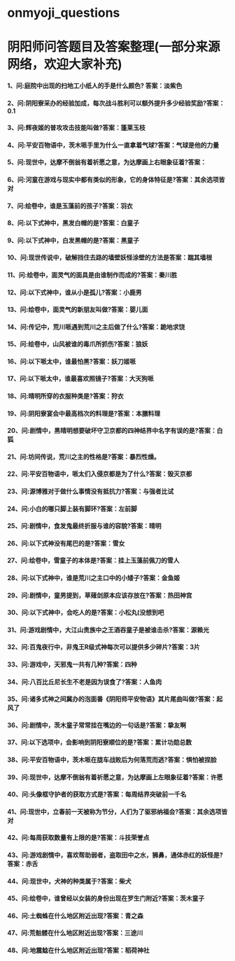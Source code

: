 # onmyoji_questions
# 阴阳师问答题目及答案整理(一部分来源网络，欢迎大家补充)

#### 1、问:庭院中出现的扫地工小纸人的手是什么颜色?  答案：淡紫色

#### 2、问:阴阳寮采办的经验加成，每次战斗胜利可以额外提升多少经验奖励?答案：0.1

#### 3、问:辉夜姬的普攻攻击技能叫做?答案：蓬莱玉枝

#### 4、问:平安百物语中，茨木哌手里为什么一直拿着气球?答案：气球是他的力量

#### 5、问:现世中，达摩不倒翁有着祈愿之意，为达摩画上右眼象征着?答案：

#### 6、问:河童在游戏与现实中都有类似的形象，它的身体特征是?答案：其余选项皆对

#### 7、问:绘卷中，谁是玉藻前的孩子?答案：羽衣

#### 8、问:以下式神中，黑发白帽的是?答案：白童子

#### 9、问:以下式神中，白发黑帽的是?答案：黑童子

#### 10、问:现世传说中，破解挡住去路的墙壁妖怪涂壁的方法是答案：踹其墙根

#### 11、问:绘卷中，面灵气的面具是由谁制作而成的?答案：秦川胜

#### 12、问:以下式神中，谁从小是孤儿?答案：小鹿男

#### 13、问:绘卷中，面灵气的新朋友叫做?答案：婴儿面

#### 14、问:传记中，荒川哌遇到荒川之主后做了什么?答案：跪地求饶

#### 15、问:绘卷中，山风被谁的毒爪所抓伤?答案：狼妖

#### 16、问:以下哌太中，谁最怕黑?答案：妖刀姬哌

#### 17、问:以下哌太中，谁最喜欢照镜子?答案：大天狗哌

#### 18、问:晴明所穿的衣服种类是?答案：狩衣

#### 19、问:阴阳寮宴会中最高档次的料理是?答案：本膳料理

#### 20、问:剧情中，黑晴明想要破坏守卫京都的四神结界中名字有误的是?答案：白狐

#### 21、问:坊间传说，荒川之主的性格是?答案：暴烈性燥。

#### 22、问:平安百物语中，哌太们入侵京都是为了什么?答案：毁灭京都

#### 23、问:源博雅对于做什么事情没有抵抗力?答案：与强者比试

#### 24、问:小白的哪只脚上装有脚环?答案：左前脚

#### 25、问:剧情中，食发鬼最终折服与谁的容貌?答案：晴明

#### 26、问:以下式神没有尾巴的是?答案：雪女

#### 27、问:绘卷中，雪童子的本体是?答案：挂上玉藻前佩刀的雪人

#### 28、问:以下式神中，谁是荒川之主口中的小矮子?答案：金鱼姬

#### 29、问:剧情中，童男提到，草薙剑原本应该存放在?答案：热田神宫

#### 30、问:以下式神中，会吃人的是?答案：小松丸(没想到吧

#### 31、问:游戏剧情中，大江山贵族中之王酒吞童子是被谁击杀?答案：源赖光

#### 32、问:百鬼夜行中，非鬼王R级式神每次可以提供多少碎片?答案：3片

#### 33、问:游戏中，天邪鬼一共有几种?答案：四种

#### 34、问:八百比丘尼长生不老是因为误食了?答案：人鱼肉

#### 35、问:诸多式神之间冀办的泡面番《阴阳师平安物语》其片尾曲叫做?答案：起风了

#### 36、问:剧情中，茨木童子常常挂在嘴边的一句话是?答案：挚友啊

#### 37、问:以下选项中，会影响到阴阳寮顺位的是?答案：累计功勋总数

#### 38、问:平安百物语中，茨木哌在胧车战败后为何落荒而逃?答案：惧怕被捏脸

#### 39、问:现世中，达摩不倒翁有着祈愿之意，为达摩画上左眼象征着?答案：许愿

#### 40、问:头像框守护者的获取方式是?答案：每周结界突破前一千名

#### 41、问:现世中，立春前一天被称为节分，人们为了驱邪纳福会?答案：其余选项皆对

#### 42、问:每周获取数量有上限的是?答案：斗技荣誉点

#### 43、问:游戏剧情中，喜欢帮助弱者，盗取田中之水，狮鼻，通体赤红的妖怪是?答案：赤舌

#### 44、问:现世中，犬神的种类属于?答案：柴犬

#### 45、问:绘卷中，谁曾经以女装的身份出现在罗生门附近?答案：茨木童子

#### 46、问:土蜘蛛在什么地区附近出现?答案：青之森

#### 47、问:荒骷髅在什么地区附近出现?答案：三途川

#### 48、问:地震鲶在什么地区附近出现?答案：稻荷神社
